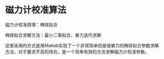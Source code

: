 # 磁力计校准算法

磁力计校准原理：椭球拟合

椭球拟合求解方法：最小二乘拟合、暴力迭代求解

这里采用的方式是用Matlab实现了一个非常简单但是很暴力的椭球拟合参数求解方法，对于要求不高的场合，是一个简单有效的方法求解磁力计校准参数。